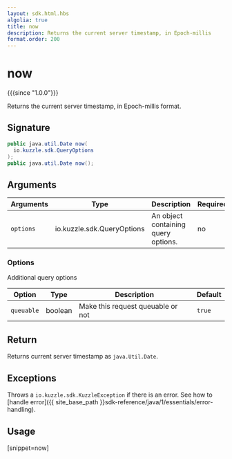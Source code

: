 ```yaml
---
layout: sdk.html.hbs
algolia: true
title: now
description: Returns the current server timestamp, in Epoch-millis
format.order: 200
---
```


# now

{{{since "1.0.0"}}}

Returns the current server timestamp, in Epoch-millis format.

## Signature

```java
public java.util.Date now(
  io.kuzzle.sdk.QueryOptions
);
public java.util.Date now();
```

## Arguments

| Arguments | Type   | Description                         | Required |
| --------- | ------ | ----------------------------------- | -------- |
| `options` | io.kuzzle.sdk.QueryOptions | An object containing query options. | no       |

### **Options**

Additional query options

| Option     | Type    | Description                       | Default |
| ---------- | ------- | --------------------------------- | ------- |
| `queuable` | boolean| Make this request queuable or not | `true`  |


## Return
Returns current server timestamp as `java.Util.Date`.

## Exceptions

Throws a `io.kuzzle.sdk.KuzzleException` if there is an error. See how to [handle error]({{ site_base_path }}sdk-reference/java/1/essentials/error-handling).

## Usage

[snippet=now]
